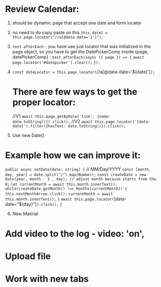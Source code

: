 
# Review Calendar:
1. should be dynamic page that accept one date and form locator
2. no need to do copy paste on this  `this.date1 = this.page.locator("//a[@data-date='1']");` 
3.   `test.afterEach` - you have use just locator that was initialized in the page object, so you have to get the DatePickerComp inside  {page, datePickerComp} :
        `test.afterEach(async ({ page }) => {`
            `await page.locator('#datepicker').clear();`
        `});`

4.  `const dateLocator = this.page.locator(`//a[@data-date='${date}']`);`

    # There are few ways to get the proper locator:
    //V1
    `await this.page.getByRole('link', {name: date.toString()}).click();`
    //V2
    `await this.page.locator('[data-date]').filter({hasText: date.toString()}).click();`

5. Use new Date()

# Example how we can improve it:

  `public async setDate(date: string) {`
  // MM/Day/YYYY
  `const [month, day, year] = date.split("/").map(Number);`
  `const createDate = new Date(year, month - 1 , day); // adjust month because starts from the 0;`
  `let currentMonth = await this.month.innerText();`
    `while(createDate.getMonth() !== Months[currentMonth]) {`
        `this.nextMonthArrow.click();`
        `currentMonth = await this.month.innerText();`
    `}`
    `await this.page.locator(`[data-date="${day}"]`).click();`
  `}`

6. New Matirial
  # Add video to the log -  video: 'on',
  # Upload file 
  # Work with new tabs

 